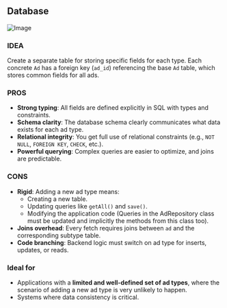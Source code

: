 ## Database

![Image](https://github.com/user-attachments/assets/5d146914-dafe-4d0e-b42a-60adecc5bf94)

### IDEA  
Create a separate table for storing specific fields for each type. Each concrete `Ad` has a foreign key (`ad_id`) referencing the base `Ad` table, which stores common fields for all ads.

### PROS  
- **Strong typing**: All fields are defined explicitly in SQL with types and constraints.  
- **Schema clarity**: The database schema clearly communicates what data exists for each ad type.  
- **Relational integrity**: You get full use of relational constraints (e.g., `NOT NULL`, `FOREIGN KEY`, `CHECK`, etc.).  
- **Powerful querying**: Complex queries are easier to optimize, and joins are predictable.

### CONS  
- **Rigid**: Adding a new ad type means:  
  - Creating a new table.  
  - Updating queries like `getAll()` and `save()`.  
  - Modifying the application code (Queries in the AdRepository class must be updated and implicitly the methods from this class too).  
- **Joins overhead**: Every fetch requires joins between `ad` and the corresponding subtype table.  
- **Code branching**: Backend logic must switch on ad type for inserts, updates, or reads.

### Ideal for  
- Applications with a **limited and well-defined set of ad types**, where the scenario of adding a new ad type is very unlikely to happen.  
- Systems where data consistency is critical.
